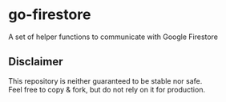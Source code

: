 # go-firestore
A set of helper functions to communicate with Google Firestore

## Disclaimer

This repository is neither guaranteed to be stable nor safe.  
Feel free to copy & fork, but do not rely on it for production.

